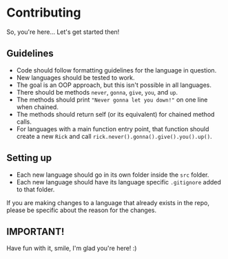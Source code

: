 # Contributing

So, you're here... Let's get started then!

## Guidelines

- Code should follow formatting guidelines for the language in question.
- New languages should be tested to work.
- The goal is an OOP approach, but this isn't possible in all languages.
- There should be methods `never`, `gonna`, `give`, `you`, and `up`.
- The methods should print `"Never gonna let you down!"` on one line when chained.
- The methods should return self (or its equivalent) for chained method calls.
- For languages with a main function entry point, that function should create a new `Rick`
and call `rick.never().gonna().give().you().up()`.

## Setting up

- Each new language should go in its own folder inside the `src` folder.
- Each new language should have its language specific `.gitignore` added to that folder.

If you are making changes to a language that already exists in the repo, please
be specific about the reason for the changes.

## IMPORTANT!

Have fun with it, smile, I'm glad you're here! :)
